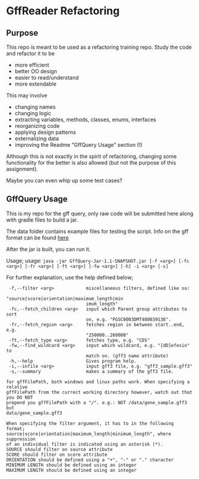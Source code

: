 # GffReader Refactoring

## Purpose

This repo is meant to be used as a refactoring training repo.
Study the code and refactor it to be  

- more efficient
- better OO design
- easier to read/understand
- more extendable

This may involve 

- changing names 
- changing logic
- extracting variables, methods, classes, enums, interfaces
- reorganizing code
- applying design patterns
- externalizing data
- improving the Readme "GffQuery Usage" section (!)

Although this is not exactly in the spirit of refactoring, changing some functionality for the better is also 
 allowed (but not the purpose of this assignment).

Maybe you can even whip up some test cases?


## GffQuery Usage

This is my repo for the gff query, only raw code will be submitted here along with gradle files to build a jar.

The data folder contains example files for testing the script. Info on the gff format can be 
found [here](https://github.com/The-Sequence-Ontology/Specifications/blob/master/gff3.md)

After the jar is built, you can run it.

Usage; usage: `java -jar GffQuery-Jar-1.1-SNAPSHOT.jar [-f <arg>] [-fc <arg>] [-fr <arg>] [-ft <arg>] [-fw <arg>]
              [-h] -i <arg> [-s]`

For further explanation, use the help defined below;

```
 -f,--filter <arg>            miscellaneous filters, defined like so:
                              "source|score|orientation|maximum_length|min
                              imum_length"
 -fc,--fetch_children <arg>   input which Parent group attributes to sort
                              on, e.g. "PGSC0003DMT400039136".
 -fr,--fetch_region <arg>     fetches region in between start..end, e.g.
                              "250000..260000"
 -ft,--fetch_type <arg>       fetches type, e.g. "CDS"
 -fw,--find_wildcard <arg>    input which wildcard, e.g. "[dD]efesin" to
                              match on. (gff3 name attribute)
 -h,--help                    Gives program help.
 -i,--infile <arg>            input gff3 file, e.g. "gff3_sample.gff3"
 -s,--summary                 makes a summary of the gff3 file.

for gffFilePath, both windows and linux paths work. When specifying a relative
gffFilePath from the currect working directory however, watch out that you DO NOT
prepend you gffFilePath with a "/". e.g.: NOT /data/gene_sample.gff3 but
data/gene_sample.gff3

When specifying the filter argument, it has to in the following format;
source|score|orientation|maximum_length|minimum_length", where suppression
of an individual filter is indicated using an asterisk (*).
SOURCE should filter on source attribute
SCORE should filter on score attribute
ORIENTATION should be defined using a "+", "-" or "." character
MINIMUM LENGTH should be defined using an integer
MAXIMUM LENGTH should be defined using an integer
```
